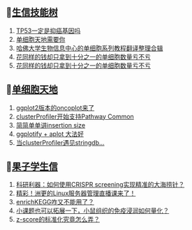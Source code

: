 ## 📝[生信技能树](https://github.com/ixxmu/mp_duty/issues?q=label%3A%E7%94%9F%E4%BF%A1%E6%8A%80%E8%83%BD%E6%A0%91+is%3Aclosed)
<!-- 1issueTable -->

1. [TP53一定是抑癌基因吗](https://github.com/ixxmu/mp_duty/issues/3696) 
2. [单细胞天地需要你](https://github.com/ixxmu/mp_duty/issues/3688) 
3. [哈佛大学生物信息中心的单细胞系列教程翻译整理合辑](https://github.com/ixxmu/mp_duty/issues/3686) 
4. [花同样的钱却只拿到十分之一的单细胞数量亏不亏](https://github.com/ixxmu/mp_duty/issues/3676) 
5. [花同样的钱却只拿到十分之一的单细胞数量亏不亏](https://github.com/ixxmu/mp_duty/issues/3675) 
<!-- 1issueTable -->
## 📝[单细胞天地](https://github.com/ixxmu/mp_duty/issues?q=label%3A%E5%8D%95%E7%BB%86%E8%83%9E%E5%A4%A9%E5%9C%B0+is%3Aclosed)
<!-- 2issueTable -->

1. [ggplot2版本的oncoplot来了](https://github.com/ixxmu/mp_duty/issues/3701) 
2. [clusterProfiler开始支持Pathway Common](https://github.com/ixxmu/mp_duty/issues/3691) 
3. [简简单单讲insertion size](https://github.com/ixxmu/mp_duty/issues/3642) 
4. [ggplotify + aplot 大法好](https://github.com/ixxmu/mp_duty/issues/3564) 
5. [当clusterProfiler遇见stringdb...](https://github.com/ixxmu/mp_duty/issues/3492) 
<!-- 2issueTable -->

## 📝[果子学生信](https://github.com/ixxmu/mp_duty/issues?q=label%3A%E6%9E%9C%E5%AD%90%E5%AD%A6%E7%94%9F%E4%BF%A1+is%3Aclosed)
<!-- 3issueTable -->

1. [科研利器：如何使用CRISPR screening实现精准的大海捞针？](https://github.com/ixxmu/mp_duty/issues/3684) 
2. [精彩！洲更的Linux服务器管理直播课来了！](https://github.com/ixxmu/mp_duty/issues/3659) 
3. [enrichKEGG咋又不能用了？](https://github.com/ixxmu/mp_duty/issues/3499) 
4. [小课题也可以拓展一下，小鼠组织的免疫浸润如何量化？](https://github.com/ixxmu/mp_duty/issues/3407) 
5. [z-score的标准化究竟怎么弄？](https://github.com/ixxmu/mp_duty/issues/3396) 
<!-- 3issueTable -->
